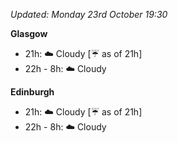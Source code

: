 *Updated: Monday 23rd October 19:30*

**Glasgow**

* 21h: :cloud: Cloudy [:umbrella: as of 21h]
* 22h - 8h: :cloud: Cloudy

**Edinburgh**

* 21h: :cloud: Cloudy [:umbrella: as of 21h]
* 22h - 8h: :cloud: Cloudy
